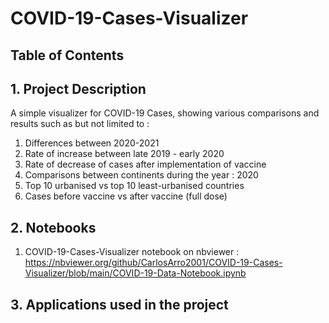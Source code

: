 # COVID-19-Cases-Visualizer

## Table of Contents


## 1. Project Description

A simple visualizer for COVID-19 Cases, showing various comparisons and results such as but not limited to :

1. Differences between 2020-2021
2. Rate of increase between late 2019 - early 2020
3. Rate of decrease of cases after implementation of vaccine 
4. Comparisons between continents during the year : 2020
5. Top 10 urbanised vs top 10 least-urbanised countries 
7. Cases before vaccine vs after vaccine (full dose)

## 2. Notebooks
1. COVID-19-Cases-Visualizer notebook on nbviewer :  https://nbviewer.org/github/CarlosArro2001/COVID-19-Cases-Visualizer/blob/main/COVID-19-Data-Notebook.ipynb

## 3. Applications used in the project
